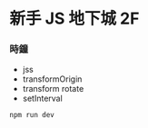 # 新手 JS 地下城 2F

### 時鐘

* jss
* transformOrigin
* transform rotate
* setInterval

```bash
npm run dev
```
